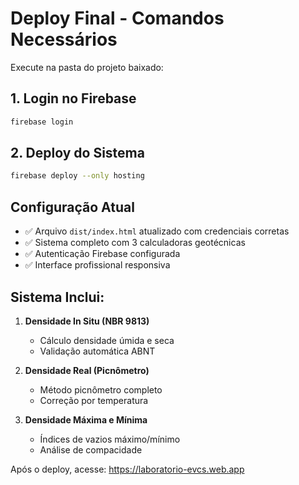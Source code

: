 # Deploy Final - Comandos Necessários

Execute na pasta do projeto baixado:

## 1. Login no Firebase
```bash
firebase login
```

## 2. Deploy do Sistema
```bash
firebase deploy --only hosting
```

## Configuração Atual
- ✅ Arquivo `dist/index.html` atualizado com credenciais corretas
- ✅ Sistema completo com 3 calculadoras geotécnicas  
- ✅ Autenticação Firebase configurada
- ✅ Interface profissional responsiva

## Sistema Inclui:
1. **Densidade In Situ (NBR 9813)**
   - Cálculo densidade úmida e seca
   - Validação automática ABNT
   
2. **Densidade Real (Picnômetro)**  
   - Método picnômetro completo
   - Correção por temperatura
   
3. **Densidade Máxima e Mínima**
   - Índices de vazios máximo/mínimo
   - Análise de compacidade

Após o deploy, acesse: https://laboratorio-evcs.web.app